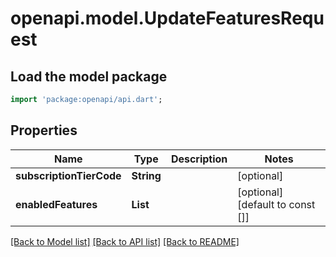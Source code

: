 # openapi.model.UpdateFeaturesRequest

## Load the model package
```dart
import 'package:openapi/api.dart';
```

## Properties
Name | Type | Description | Notes
------------ | ------------- | ------------- | -------------
**subscriptionTierCode** | **String** |  | [optional] 
**enabledFeatures** | **List<String>** |  | [optional] [default to const []]

[[Back to Model list]](../README.md#documentation-for-models) [[Back to API list]](../README.md#documentation-for-api-endpoints) [[Back to README]](../README.md)


